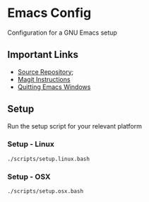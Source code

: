 # Emacs Config

Configuration for a GNU Emacs setup

## Important Links

- [Source Repository](https://git.sr.ht/~jamesaorson/emacsconfig);
- [Magit Instructions](https://magit.vc/manual/magit/Getting-Started.html)
- [Quitting Emacs Windows](https://www.gnu.org/software/emacs/manual/html_node/elisp/Quitting-Windows.html)

## Setup

Run the setup script for your relevant platform

### Setup - Linux

```shell
./scripts/setup.linux.bash
```

### Setup - OSX

```shell
./scripts/setup.osx.bash
```
